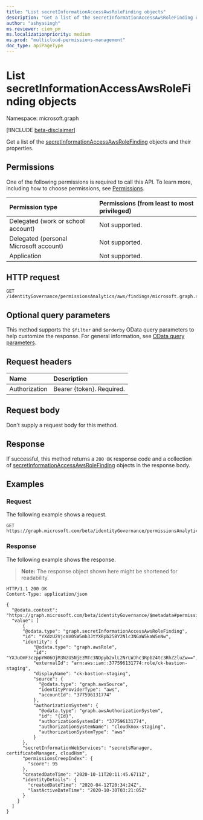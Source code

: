 ```yaml
---
title: "List secretInformationAccessAwsRoleFinding objects"
description: "Get a list of the secretInformationAccessAwsRoleFinding objects and their properties."
author: "ashyasingh"
ms.reviewer: ciem_pm
ms.localizationpriority: medium
ms.prod: "multicloud-permissions-management"
doc_type: apiPageType
---
```


# List secretInformationAccessAwsRoleFinding objects
Namespace: microsoft.graph

[!INCLUDE [beta-disclaimer](../../includes/beta-disclaimer.md)]

Get a list of the [secretInformationAccessAwsRoleFinding](../resources/secretinformationaccessawsrolefinding.md) objects and their properties.

## Permissions
One of the following permissions is required to call this API. To learn more, including how to choose permissions, see [Permissions](/graph/permissions-reference).

|Permission type|Permissions (from least to most privileged)|
|:---|:---|
|Delegated (work or school account)|Not supported.|
|Delegated (personal Microsoft account)|Not supported.|
|Application|Not supported.|

## HTTP request

<!-- {
  "blockType": "ignored"
}
-->
``` http
GET /identityGovernance/permissionsAnalytics/aws/findings/microsoft.graph.secretInformationAccessAwsRoleFinding
```

## Optional query parameters
This method supports the `$filter` and `$orderby` OData query parameters to help customize the response. For general information, see [OData query parameters](/graph/query-parameters).

## Request headers
|Name|Description|
|:---|:---|
|Authorization|Bearer {token}. Required.|

## Request body
Don't supply a request body for this method.

## Response

If successful, this method returns a `200 OK` response code and a collection of [secretInformationAccessAwsRoleFinding](../resources/secretinformationaccessawsrolefinding.md) objects in the response body.

## Examples

### Request
The following example shows a request.
<!-- {
  "blockType": "request",
  "name": "list_secretinformationaccessawsrolefinding"
}
-->
``` http
GET https://graph.microsoft.com/beta/identityGovernance/permissionsAnalytics/aws/findings/microsoft.graph.secretInformationAccessAwsRoleFinding
```


### Response
The following example shows the response.
>**Note:** The response object shown here might be shortened for readability.
<!-- {
  "blockType": "response",
  "truncated": true,
  "@odata.type": "Collection(microsoft.graph.secretInformationAccessAwsRoleFinding)"
}
-->
``` http
HTTP/1.1 200 OK
Content-Type: application/json

{
  "@odata.context": "https://graph.microsoft.com/beta/identityGovernance/$metadata#permissionsAnalytics/aws/findings/microsoft.graph.secretInformationAccessAwsRoleFinding",
  "value": [
      {
      "@odata.type": "graph.secretInformationAccessAwsRoleFinding",
      "id": "YXdzU2VjcmV0SW5mb3JtYXRpb25BY2Nlc3NGaW5kaW5nNw",
      "identity": {
          "@odata.type": "graph.awsRole",
          "id": "YXJuOmF3czppYW06OjM3NzU5NjEzMTc3NDpyb2xlL2NrLWJhc3Rpb24tc3RhZ2luZw==",
          "externalId": "arn:aws:iam::377596131774:role/ck-bastion-staging",
          "displayName": "ck-bastion-staging",
          "source": {
            "@odata.type": "graph.awsSource",
            "identityProviderType": "aws",
            "accountId": "377596131774"
          },
          "authorizationSystem": {
            "@odata.type": "graph.awsAuthorizationSystem",
            "id": "{Id}",
            "authorizationSystemId": "377596131774",
            "authorizationSystemName": "cloudknox-staging",
            "authorizationSystemType": "aws"
          }
      },
      "secretInformationWebServices": "secretsManager, certificateManager, cloudHsm",
      "permissionsCreepIndex": {
        "score": 95
      },
      "createdDateTime": "2020-10-11T20:11:45.6711Z",
      "identityDetails": {
        "createdDateTime": "2020-04-12T20:34:24Z",
        "lastActiveDateTime": "2020-10-30T03:21:05Z"
      }
    }
  ]
}
```

